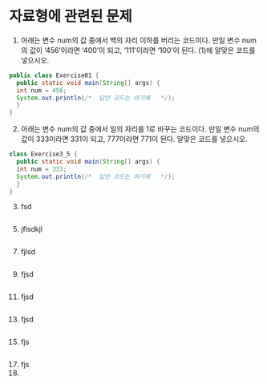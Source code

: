 # 자료형에 관련된 문제

1. 아래는 변수 num의 값 중에서 백의 자리 이하를 버리는 코드이다. 만일 변수 num의 값이 ‘456’이라면 ‘400’이 되고, ‘111’이라면 ‘100’이 된다. (1)에 알맞은 코드를 넣으시오.

```java
public class Exercise01 {
  public static void main(String[] args) {
  int num = 456;
  System.out.println(/*  답안 코드는 여기에   */);
  }
}
```

2. 아래는 변수 num의 값 중에서 일의 자리를 1로 바꾸는 코드이다. 만일 변수 num의 값이 333이라면 331이 되고, 777이라면 771이 된다. 알맞은 코드를 넣으시오.
```java
class Exercise3_5 {
  public static void main(String[] args) {
  int num = 333;
  System.out.println(/*  답안 코드는 여기에   */);
  }
}
```
3.  fsd
```java
```
5.  jflsdkjl
```java
```
7.  fjlsd
```java
```   
9.  fjsd
```java
```    
11.  fjsd
```java
```    
13.  fjsd
```java
```    
15.  fjs
```java
```    
17.  fjs
18.  
